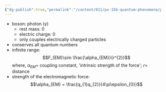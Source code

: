 ```yaml
---
{"dg-publish":true,"permalink":"/content/011/px-156-quantum-phenomena/px-156-b-particle-physics/px-156-h-aspects-of-the-forces/px-156-h1-the-electromagnetic-force/","noteIcon":"1","created":"2024-11-25T10:50:32.000+00:00","updated":"2024-11-26T20:03:14.682+00:00"}
---
```


- boson: photon ($\gamma$)
	- rest mass: $0$
	- electric charge: $0$
	- only couples electrically charged particles
- conserves all quantum numbers
- infinite range: 
$$F_{EM}\sim \frac{\alpha_{EM}}{r^{2}}$$
	where, $\alpha_{EM}=$ coupling constant, 'intrinsic strength of the force'; $r=$ distance
- strength of the electromagnetic force: 
$$\alpha_{EM} = \frac{q_{1}q_{2}}{4\pi\epsilon_{0}}$$
